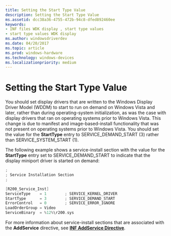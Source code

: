 ```yaml
---
title: Setting the Start Type Value
description: Setting the Start Type Value
ms.assetid: dcc38a36-4755-472b-94c8-dfed892460ee
keywords:
- INF files WDK display , start type values
- start type values WDK display
ms.author: windowsdriverdev
ms.date: 04/20/2017
ms.topic: article
ms.prod: windows-hardware
ms.technology: windows-devices
ms.localizationpriority: medium
---
```


# Setting the Start Type Value


You should set display drivers that are written to the Windows Display Driver Model (WDDM) to start to run on demand on Windows Vista and later, rather than during operating-system initialization, as was the case with display drivers that ran on operating systems prior to Windows Vista. This change is due to manifest and image-based-install functionality that was not present on operating systems prior to Windows Vista. You should set the value for the **StartType** entry to SERVICE\_DEMAND\_START (3) rather than SERVICE\_SYSTEM\_START (1).

The following example shows a service-install section with the value for the **StartType** entry set to SERVICE\_DEMAND\_START to indicate that the display miniport driver is started on demand:

```cpp
;
; Service Installation Section
;

[R200_Service_Inst]
ServiceType    = 1        ; SERVICE_KERNEL_DRIVER
StartType      = 3        ; SERVICE_DEMAND_START
ErrorControl   = 0        ; SERVICE_ERROR_IGNORE
LoadOrderGroup = Video
ServiceBinary  = %12%\r200.sys
```

For more information about service-install sections that are associated with the **AddService** directive, see [**INF AddService Directive**](https://msdn.microsoft.com/library/windows/hardware/ff546326).

 

 





